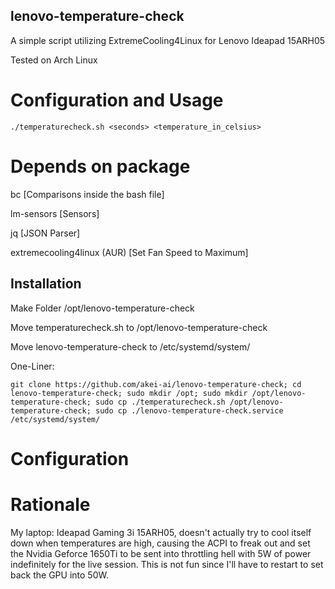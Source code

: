 ## lenovo-temperature-check
A simple script utilizing ExtremeCooling4Linux for Lenovo Ideapad 15ARH05

Tested on Arch Linux
# Configuration and Usage
```
./temperaturecheck.sh <seconds> <temperature_in_celsius>
```

# Depends on package
  bc [Comparisons inside the bash file]
  
  lm-sensors [Sensors]
  
  jq [JSON Parser]
  
  extremecooling4linux (AUR) [Set Fan Speed to Maximum]
  
## Installation
  Make Folder /opt/lenovo-temperature-check
  
  Move temperaturecheck.sh to /opt/lenovo-temperature-check
  
  Move lenovo-temperature-check to /etc/systemd/system/
  
  One-Liner:
  ```
git clone https://github.com/akei-ai/lenovo-temperature-check; cd lenovo-temperature-check; sudo mkdir /opt; sudo mkdir /opt/lenovo-temperature-check; sudo cp ./temperaturecheck.sh /opt/lenovo-temperature-check; sudo cp ./lenovo-temperature-check.service /etc/systemd/system/ 
  ```
# Configuration
# Rationale
My laptop: Ideapad Gaming 3i 15ARH05, doesn't actually try to cool itself down when temperatures are high, causing the ACPI to freak out and set the Nvidia Geforce 1650Ti to be sent into throttling hell with 5W of power indefinitely for the live session. This is not fun since I'll have to restart to set back the GPU into 50W.

